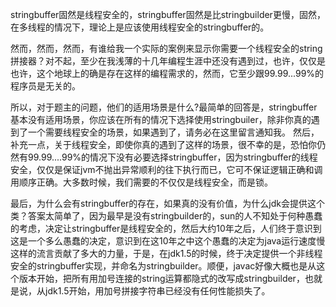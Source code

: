 stringbuffer固然是线程安全的，stringbuffer固然是比stringbuilder更慢，固然，在多线程的情况下，理论上是应该使用线程安全的stringbuffer的。

然而，然而，然而，有谁给我一个实际的案例来显示你需要一个线程安全的string拼接器？对不起，至少在我浅薄的十几年编程生涯中还没有遇到过，也许，仅仅是也许，这个地球上的确是存在这样的编程需求的，然而，它至少跟99.99...99%的程序员是无关的。

所以，对于题主的问题，他们的适用场景是什么?最简单的回答是，stringbuffer基本没有适用场景，你应该在所有的情况下选择使用stringbuiler，除非你真的遇到了一个需要线程安全的场景，如果遇到了，请务必在这里留言通知我。
然后，补充一点，关于线程安全，即使你真的遇到了这样的场景，很不幸的是，恐怕你仍然有99.99....99%的情况下没有必要选择stringbuffer，因为stringbuffer的线程安全，仅仅是保证jvm不抛出异常顺利的往下执行而已，它可不保证逻辑正确和调用顺序正确。大多数时候，我们需要的不仅仅是线程安全，而是锁。

最后，为什么会有stringbuffer的存在，如果真的没有价值，为什么jdk会提供这个类？答案太简单了，因为最早是没有stringbuilder的，sun的人不知处于何种愚蠢的考虑，决定让stringbuffer是线程安全的，然后大约10年之后，人们终于意识到这是一个多么愚蠢的决定，意识到在这10年之中这个愚蠢的决定为java运行速度慢这样的流言贡献了多大的力量，于是，在jdk1.5的时候，终于决定提供一个非线程安全的stringbuffer实现，并命名为stringbuilder。顺便，javac好像大概也是从这个版本开始，把所有用加号连接的string运算都隐式的改写成stringbuilder，也就是说，从jdk1.5开始，用加号拼接字符串已经没有任何性能损失了。
